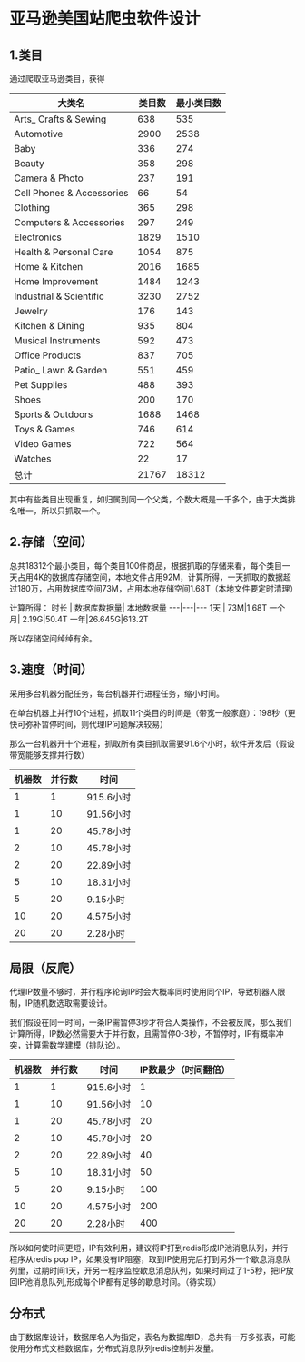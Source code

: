 # 亚马逊美国站爬虫软件设计
## 1.类目
通过爬取亚马逊类目，获得

大类名|类目数|最小类目数
---|---|---
Arts_ Crafts & Sewing|	638|	535
Automotive|	2900	|2538
Baby|	336	|274
Beauty|	358	|298
Camera & Photo	|237|	191
Cell Phones & Accessories|	66|	54
Clothing|	365	|298
Computers & Accessories|	297	|249
Electronics	|1829|	1510
Health & Personal Care|	1054|	875
Home & Kitchen|	2016|	1685
Home Improvement|	1484	|1243
Industrial & Scientific	|3230|	2752
Jewelry|	176|	143
Kitchen & Dining|	935	|804
Musical Instruments|	592|	473
Office Products|	837|	705
Patio_ Lawn & Garden|	551	|459
Pet Supplies|	488	|393
Shoes|	200	|170
Sports & Outdoors|	1688|	1468
Toys & Games|	746	|614
Video Games|	722	|564
Watches|	22|	17
总计|	21767|	18312


其中有些类目出现重复，如归属到同一个父类，个数大概是一千多个，由于大类排名唯一，所以只抓取一个。

## 2.存储（空间）
总共18312个最小类目，每个类目100件商品，根据抓取的存储来看，每个类目一天占用4K的数据库存储空间，本地文件占用92M，计算所得，一天抓取的数据超过180万，占用数据库空间73M，占用本地存储空间1.68T（本地文件要定时清理）

计算所得：
时长 | 数据库数据量| 本地数据量
---|---|---
1天 | 73M|1.68T
一个月| 2.19G|50.4T
一年|26.645G|613.2T

所以存储空间绰绰有余。

## 3.速度（时间）
采用多台机器分配任务，每台机器并行进程任务，缩小时间。

在单台机器上并行10个进程，抓取11个类目的时间是（带宽一般家庭）：198秒（更快可弥补暂停时间，则代理IP问题解决较易）

那么一台机器开十个进程，抓取所有类目抓取需要91.6个小时，软件开发后（假设带宽能够支撑并行数）

机器数 | 并行数| 时间
---|---|---
1 | 1|915.6小时
1| 10|91.56小时
1|20|45.78小时
2|10|45.78小时
2|20|22.89小时
5|10|18.31小时
5|20|9.15小时
10|20|4.575小时
20|20|2.28小时

## 局限（反爬）
代理IP数量不够时，并行程序轮询IP时会大概率同时使用同个IP，导致机器人限制，IP随机数选取需要设计。

我们假设在同一时间，一条IP需暂停3秒才符合人类操作，不会被反爬，那么我们计算所得，IP数必然需要大于并行数，且需暂停0-3秒，不暂停时，IP有概率冲突，计算需数学建模（排队论）。


机器数 | 并行数| 时间|IP数最少（时间翻倍）
---|---|---|---
1 | 1|915.6小时|1
1| 10|91.56小时|10
1|20|45.78小时|20
2|10|45.78小时|20
2|20|22.89小时|40
5|10|18.31小时|50
5|20|9.15小时|100
10|20|4.575小时|200
20|20|2.28小时|400


所以如何使时间更短，IP有效利用，建议将IP打到redis形成IP池消息队列，并行程序从redis pop IP，如果没有IP阻塞，取到IP使用完后打到另外一个歇息消息队列里，过期时间1天，开另一程序监控歇息消息队列，如果时间过了1-5秒，把IP放回IP池消息队列,形成每个IP都有足够的歇息时间。（待实现）


## 分布式
由于数据库设计，数据库名人为指定，表名为数据库ID，总共有一万多张表，可能使用分布式文档数据库，分布式消息队列redis控制并发量。


